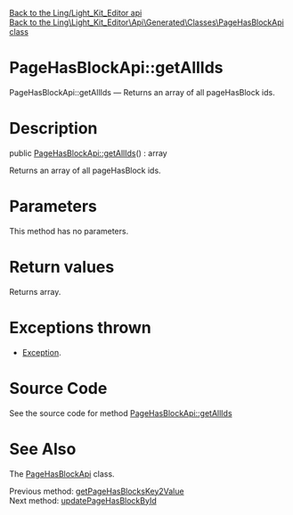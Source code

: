 [Back to the Ling/Light_Kit_Editor api](https://github.com/lingtalfi/Light_Kit_Editor/blob/master/doc/api/Ling/Light_Kit_Editor.md)<br>
[Back to the Ling\Light_Kit_Editor\Api\Generated\Classes\PageHasBlockApi class](https://github.com/lingtalfi/Light_Kit_Editor/blob/master/doc/api/Ling/Light_Kit_Editor/Api/Generated/Classes/PageHasBlockApi.md)


PageHasBlockApi::getAllIds
================



PageHasBlockApi::getAllIds — Returns an array of all pageHasBlock ids.




Description
================


public [PageHasBlockApi::getAllIds](https://github.com/lingtalfi/Light_Kit_Editor/blob/master/doc/api/Ling/Light_Kit_Editor/Api/Generated/Classes/PageHasBlockApi/getAllIds.md)() : array




Returns an array of all pageHasBlock ids.




Parameters
================

This method has no parameters.


Return values
================

Returns array.


Exceptions thrown
================

- [Exception](http://php.net/manual/en/class.exception.php).&nbsp;







Source Code
===========
See the source code for method [PageHasBlockApi::getAllIds](https://github.com/lingtalfi/Light_Kit_Editor/blob/master/Api/Generated/Classes/PageHasBlockApi.php#L246-L249)


See Also
================

The [PageHasBlockApi](https://github.com/lingtalfi/Light_Kit_Editor/blob/master/doc/api/Ling/Light_Kit_Editor/Api/Generated/Classes/PageHasBlockApi.md) class.

Previous method: [getPageHasBlocksKey2Value](https://github.com/lingtalfi/Light_Kit_Editor/blob/master/doc/api/Ling/Light_Kit_Editor/Api/Generated/Classes/PageHasBlockApi/getPageHasBlocksKey2Value.md)<br>Next method: [updatePageHasBlockById](https://github.com/lingtalfi/Light_Kit_Editor/blob/master/doc/api/Ling/Light_Kit_Editor/Api/Generated/Classes/PageHasBlockApi/updatePageHasBlockById.md)<br>

